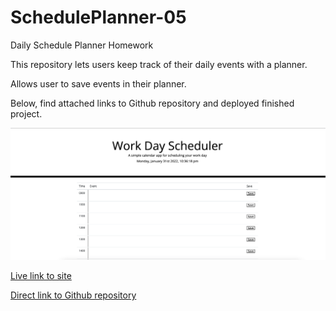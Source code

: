 # SchedulePlanner-05
Daily Schedule Planner Homework

This repository lets users keep track of their daily events with a planner.

Allows user to save events in their planner.


Below, find attached links to Github repository and deployed finished project.

![Workday Schedule site screen shot](workday-schedule.png)

[Live link to site](https://kylejames20.github.io/SchedulePlanner-05/)

[Direct link to Github repository](https://github.com/kylejames20/SchedulePlanner-05)